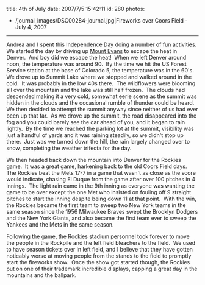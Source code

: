 title: 4th of July
date: 2007/7/5 15:42:11
id: 280
photos:
- /journal_images/DSC00284-journal.jpg|Fireworks over Coors Field - July 4, 2007
---
Andrea and I spent this Independence Day doing a number of fun activities.  We started the day by driving up [Mount Evans](http://en.wikipedia.org/wiki/Mount_Evans) to escape the heat in Denver.  And boy did we escape the heat!  When we left Denver around noon, the temperature was around 90.  By the time we hit the US Forest Service station at the base of Colorado 5, the temperature was in the 60's.  We drove up to Summit Lake where we stopped and walked around in the cold.  It was probably in the low 40s there.  The wildflowers were blooming all over the mountain and the lake was still half frozen.  The clouds had descended making it a very cold, somewhat eerie scene as the summit was hidden in the clouds and the occasional rumble of thunder could be heard.  We then decided to attempt the summit anyway since neither of us had ever been up that far.  As we drove up the summit, the road disappeared into the fog and you could barely see the car ahead of you, and it began to rain lightly.  By the time we reached the parking lot at the summit, visibility was just a handful of yards and it was raining steadily, so we didn't stop up there.  Just was we turned down the hill, the rain largely changed over to snow, completing the weather trifecta for the day.  

We then headed back down the mountain into Denver for the Rockies game.  It was a great game, harkening back to the old Coors Field days.  The Rockies beat the Mets 17-7 in a game that wasn't as close as the score would indicate, chasing El Duque from the game after over 100 pitches in 4 innings.  The light rain came in the 9th inning as everyone was wanting the game to be over except the one Met who insisted on fouling off 9 straight pitches to start the inning despite being down 11 at that point.  With the win, the Rockies became the first team to sweep two New York teams in the same season since the 1956 Milwaukee Braves swept the Brooklyn Dodgers and the New York Giants, and also became the first team ever to sweep the Yankees and the Mets in the same season. 

Following the game, the Rockies stadium personnel took forever to move the people in the Rockpile and the left field bleachers to the field.  We used to have season tickets over in left field, and I believe that they have gotten noticably worse at moving people from the stands to the field to promptly start the fireworks show.  Once the show got started though, the Rockies put on one of their trademark incredible displays, capping a great day in the mountains and the ballpark.